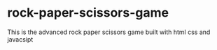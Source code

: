 # rock-paper-scissors-game
This is the advanced rock paper scissors game built with html css and javacsipt
